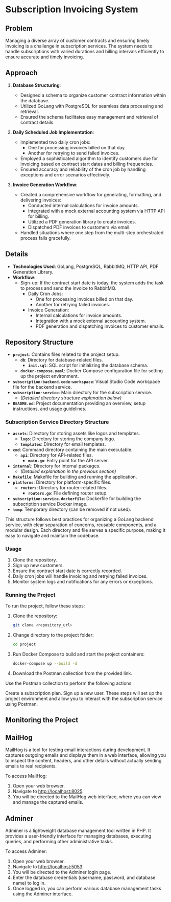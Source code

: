 # Subscription Invoicing System

## Problem

Managing a diverse array of customer contracts and ensuring timely invoicing is a challenge in subscription services. The system needs to handle subscriptions with varied durations and billing intervals efficiently to ensure accurate and timely invoicing.

## Approach

1. **Database Structuring**:
    - Designed a schema to organize customer contract information within the database.
    - Utilized GoLang with PostgreSQL for seamless data processing and retrieval.
    - Ensured the schema facilitates easy management and retrieval of contract details.

2. **Daily Scheduled Job Implementation**:
    - Implemented two daily cron jobs:
        - One for processing invoices billed on that day.
        - Another for retrying to send failed invoices.
    - Employed a sophisticated algorithm to identify customers due for invoicing based on contract start dates and billing frequencies.
    - Ensured accuracy and reliability of the cron job by handling exceptions and error scenarios effectively.

3. **Invoice Generation Workflow**:
    - Created a comprehensive workflow for generating, formatting, and delivering invoices:
        - Conducted internal calculations for invoice amounts.
        - Integrated with a mock external accounting system via HTTP API for billing.
        - Utilized a PDF generation library to create invoices.
        - Dispatched PDF invoices to customers via email.
    - Handled situations where one step from the multi-step orchestrated process fails gracefully.

## Details

- **Technologies Used**: GoLang, PostgreSQL, RabbitMQ, HTTP API, PDF Generation Library.
- **Workflow**:
  - Sign-up: If the contract start date is today, the system adds the task to process and send the invoice to RabbitMQ.
    - Daily Cron Jobs:
      - One for processing invoices billed on that day.
      - Another for retrying failed invoices.
    - Invoice Generation:
      - Internal calculations for invoice amounts.
      - Integration with a mock external accounting system.
      - PDF generation and dispatching invoices to customer emails.

## Repository Structure

- **`project`**: Contains files related to the project setup.
  - **`db`**: Directory for database-related files.
    - **`init.sql`**: SQL script for initializing the database schema.
  - **`docker-compose.yaml`**: Docker Compose configuration file for setting up the project environment.
- **`subscription-backend.code-workspace`**: Visual Studio Code workspace file for the backend service.
- **`subscription-service`**: Main directory for the subscription service.
  - *(Detailed directory structure explanation below)*
- **`README.md`**: Project documentation providing an overview, setup instructions, and usage guidelines.

### Subscription Service Directory Structure

- **`assets`**: Directory for storing assets like logos and templates.
  - **`logo`**: Directory for storing the company logo.
  - **`templates`**: Directory for email templates.
- **`cmd`**: Command directory containing the main executable.
  - **`api`**: Directory for API-related files.
    - **`main.go`**: Entry point for the API server.
- **`internal`**: Directory for internal packages.
  - *(Detailed explanation in the previous section)*
- **`Makefile`**: Makefile for building and running the application.
- **`platforms`**: Directory for platform-specific files.
  - **`routers`**: Directory for router-related files.
    - **`routers.go`**: File defining router setup.
- **`subscription-service.dockerfile`**: Dockerfile for building the subscription service Docker image.
- **`temp`**: Temporary directory (can be removed if not used).

This structure follows best practices for organizing a GoLang backend service, with clear separation of concerns, reusable components, and a modular design. Each directory and file serves a specific purpose, making it easy to navigate and maintain the codebase.

### Usage

1. Clone the repository.
2. Sign up new customers.
3. Ensure the contract start date is correctly recorded.
4. Daily cron jobs will handle invoicing and retrying failed invoices.
5. Monitor system logs and notifications for any errors or exceptions.

### Running the Project

To run the project, follow these steps:

1. Clone the repository:

   ```bash
   git clone <repository_url>

2. Change directory to the project folder:

    ```bash
    cd project

3. Run Docker Compose to build and start the project containers:

    ```bash
    docker-compose up --build -d

4. Download the Postman collection from the provided link.

Use the Postman collection to perform the following actions:

Create a subscription plan.
Sign up a new user.
These steps will set up the project environment and allow you to interact with the subscription service using Postman.

## Monitoring the Project

## MailHog

MailHog is a tool for testing email interactions during development. It captures outgoing emails and displays them in a web interface, allowing you to inspect the content, headers, and other details without actually sending emails to real recipients.

To access MailHog:

1. Open your web browser.
2. Navigate to [http://localhost:8025](http://localhost:8025).
3. You will be directed to the MailHog web interface, where you can view and manage the captured emails.

## Adminer

Adminer is a lightweight database management tool written in PHP. It provides a user-friendly interface for managing databases, executing queries, and performing other administrative tasks.

To access Adminer:

1. Open your web browser.
2. Navigate to [http://localhost:5053](http://localhost:5053).
3. You will be directed to the Adminer login page.
4. Enter the database credentials (username, password, and database name) to log in.
5. Once logged in, you can perform various database management tasks using the Adminer interface.
